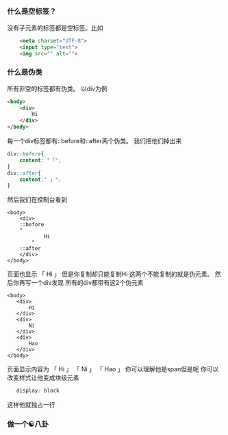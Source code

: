 ##

### 什么是空标签？
没有子元素的标签都是空标签。比如
``` html
    <meta charset="UTF-8">
    <input type="text">
    <img src="" alt="">
```

### 什么是伪类
所有非空的标签都有伪类。
以div为例
``` html
<body>
    <div>
        Hi
    </div>
</body>
```
每一个div标签都有::before和::after两个伪类。
我们把他们掉出来
``` css
div::before{
    content: "「";
} 
div::after{
    content:" 」";
} 
```
然后我们在控制台看到
``` hmtl
<body>
    <div>
    ::before
    "
            Hi
        "
    ::after
    </div>
</body>
```
页面也显示
 「 Hi 」
 但是你复制却只能复制Hi
 这两个不能复制的就是伪元素。
 然后你再写一个div发现 所有的div都带有这2个伪元素
 ``` hmtl
<body>
    <div>
        Hi
    </div>
    <div>
        Ni
    </div>
    <div>
        Hao
    </div>
</body>
 ```
 页面显示内容为
 「 Hi 」
 「 Ni 」
 「 Hao 」
 你可以理解他是span但是呢 你可以改变样式让他变成块级元素
 ``` css
    display: block
 ```
 这样他就独占一行 

 ### 做一个☯️八卦
 
 

